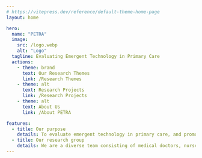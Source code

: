 ```yaml
---
# https://vitepress.dev/reference/default-theme-home-page
layout: home

hero:
  name: "PETRA"
  image:
    src: /logo.webp
    alt: "Logo"
  tagline: Evaluating Emergent Technology in Primary Care
  actions:
    - theme: brand
      text: Our Research Themes
      link: /Research Themes
    - theme: alt
      text: Research Projects
      link: /Research Projects
    - theme: alt
      text: About Us
      link: /About PETRA

features:
  - title: Our purpose
    details: To evaluate emergent technology in primary care, and promote its implementation in a way that benefits society.
  - title: Our research group
    details: We are a diverse team consisting of medical doctors, nurses, a computer science student, and other collaborators. While our group is primarily based at the University of Gothenburg, we also include members and partners from various universities across Sweden.
---
```

